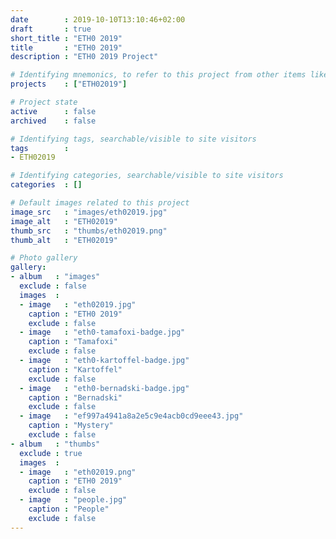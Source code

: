 ```yaml
---
date        : 2019-10-10T13:10:46+02:00
draft       : true
short_title : "ETH0 2019"
title       : "ETH0 2019"
description : "ETH0 2019 Project"

# Identifying mnemonics, to refer to this project from other items like blogs, etc.
projects    : ["ETH02019"]

# Project state
active      : false
archived    : false

# Identifying tags, searchable/visible to site visitors
tags        :
- ETH02019

# Identifying categories, searchable/visible to site visitors
categories  : []

# Default images related to this project
image_src   : "images/eth02019.jpg"
image_alt   : "ETH02019"
thumb_src   : "thumbs/eth02019.png"
thumb_alt   : "ETH02019"

# Photo gallery
gallery:
- album   : "images"
  exclude : false
  images  :
  - image   : "eth02019.jpg"
    caption : "ETH0 2019"
    exclude : false
  - image   : "eth0-tamafoxi-badge.jpg"
    caption : "Tamafoxi"
    exclude : false
  - image   : "eth0-kartoffel-badge.jpg"
    caption : "Kartoffel"
    exclude : false
  - image   : "eth0-bernadski-badge.jpg"
    caption : "Bernadski"
    exclude : false
  - image   : "ef997a4941a8a2e5c9e4acb0cd9eee43.jpg"
    caption : "Mystery"
    exclude : false
- album   : "thumbs"
  exclude : true
  images  :
  - image   : "eth02019.png"
    caption : "ETH0 2019"
    exclude : false
  - image   : "people.jpg"
    caption : "People"
    exclude : false
---
```

